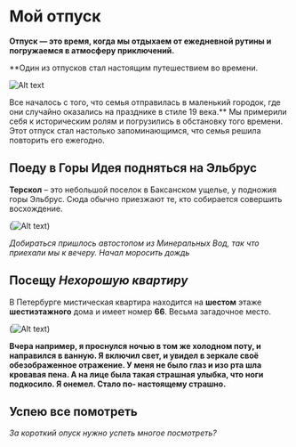 # Мой отпуск

**Отпуск — это время, когда мы отдыхаем от ежедневной рутины и погружаемся в атмосферу приключений.**
 
 **Один из отпусков стал настоящим путешествием во времени.
 
 ![Alt text](HU73gSfJ02s-1.jpg)

Все началось с того, что семья отправилась в маленький городок, где они случайно оказались на празднике в стиле 19 века.**
   Мы примерили себя к историческим ролям и погрузились в обстановку того времени. Этот отпуск стал настолько запоминающимся, что семья решила повторить его ежегодно.




## Поеду в Горы Идея подняться на Эльбрус
**Терскол** – это небольшой поселок в Баксанском ущелье, у подножия горы Эльбрус. Сюда обычно приезжают те, кто собирается совершить восхождение.

(![Alt text](O_48BLa_lxdKoWURRgQ-0LGnkR2CZ5PljqeVEYShlReI4Q-1.jpg))

_Добираться пришлось автостопом из Минеральных Вод, так что приехали мы к вечеру. Начал моросить дождь_

## Посещу *Нехорошую квартиру* 
В Петербурге мистическая квартира находится на **шестом** этаже **шестиэтажного** дома и имеет номер **66**. Весьма загадочное место. 

(![Alt text](%D0%BA%D0%B2%D0%B0%D1%80%D1%82%D0%B8%D1%80%D0%B0-1.jpg))

**Вчера например, я проснулся ночью в том же холодном поту, и направился в ванную. Я включил свет, и увидел в зеркале своё обезображенное отражение. У меня не было глаз и изо рта шла кровавая пена. А на лице была такая страшная улыбка, что ноги подкосило. Я онемел. Стало по- настоящему страшно.**
## Успею все помотреть
*За короткий опуск нужно успеть многое посмотреть?* 
 
